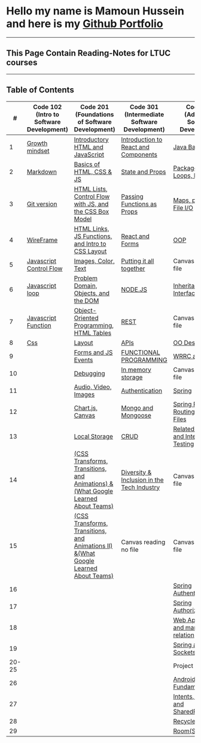 # Hello my name is Mamoun Hussein and here is my [Github Portfolio](https://github.com/mamoon100)

---

## This Page Contain Reading-Notes for LTUC courses

---

## Table of Contents

| #     | Code 102 (Intro to Software Development)            | Code 201 (Foundations of Software Development)                                                                | Code 301 (Intermediate Software Development)                         | Code 401 (Advanced Software Development)                             |
| ----- | --------------------------------------------------- | ------------------------------------------------------------------------------------------------------------- | -------------------------------------------------------------------- | -------------------------------------------------------------------- |
| 1     | [Growth mindset](./Code-102/Growth.md)              | [Introductory HTML and JavaScript](./Code-201/class-01.md)                                                    | [Introduction to React and Components](./Code-301/class-1.md)        | [Java Basics](./Code-401/class-01.md)                                |
| 2     | [Markdown](./Code-102/markdown.md)                  | [Basics of HTML, CSS & JS](./Code-201/class-02.md)                                                            | [State and Props](./Code-301/class-2.md)                             | [Package, Arrays, Loops, Imports](./Code-401/class-02.md)            |
| 3     | [Git version](./Code-102/git.md)                    | [HTML Lists, Control Flow with JS, and the CSS Box Model](./Code-201/class-03.md)                             | [Passing Functions as Props](./Code-301/class-3.md)                  | [Maps, primitives, File I/O](./Code-401/class-03.md)                 |
| 4     | [WireFrame](./Code-102/wireframe.md)                | [HTML Links, JS Functions, and Intro to CSS Layout](./Code-201/class-04.md)                                   | [React and Forms](./Code-301/class-4.md)                             | [OOP](./Code-401/class-04.md)                                        |
| 5     | [Javascript Control Flow](./Code-102/javascript.md) | [Images, Color, Text](./Code-201/class-05.md)                                                                 | [Putting it all together](./Code-301/class-5.md)                     | Canvas reading no file                                               |
| 6     | [Javascript loop](./Code-102/loop.md)               | [Problem Domain, Objects, and the DOM](./Code-201/class-06.md)                                                | [NODE.JS](./Code-301/class-6.md)                                     | [Inheritance and Interfaces](./Code-401/class-06.md)                 |
| 7     | [Javascript Function](./Code-102/function.md)       | [Object-Oriented Programming, HTML Tables](./Code-201/class-07.md)                                            | [REST](./Code-301/class-7.md)                                        | Canvas reading no file                                               |
| 8     | [Css](./Code-102/Css.md)                            | [Layout](./Code-201/class-08.md)                                                                              | [APIs](./Code-301/class-8.md)                                        | [OO Design](./Code-401/class-08.md)                                  |
| 9     |                                                     | [Forms and JS Events](./Code-201/class-09.md)                                                                 | [FUNCTIONAL PROGRAMMING](./Code-301/class-9.md)                      | [WRRC and Java](./Code-401/class-09.md)                              |
| 10    |                                                     | [Debugging](./Code-201/class-10.md)                                                                           | [In memory storage](./Code-301/class-10.md)                          | Canvas reading no file                                               |
| 11    |                                                     | [Audio, Video, Images](./Code-201/class-11.md)                                                                | [Authentication](./Code-301/class-11.md)                             | [Spring](./Code-401/class-11.md)                                     |
| 12    |                                                     | [Chart.js, Canvas](./Code-201/class-12.md)                                                                    | [Mongo and Mongoose](./Code-301/class-12.md)                         | [Spring RESTful Routing & Static Files](./Code-401/class-12.md)      |
| 13    |                                                     | [Local Storage](./Code-201/class-13.md)                                                                       | [CRUD](./Code-301/class-13.md)                                       | [Related Resources and Integration Testing](./Code-401/class-13.md)  |
| 14    |                                                     | [(CSS Transforms, Transitions, and Animations) &(What Google Learned About Teams)](./Code-201/class-14.md)    | [Diversity & Inclusion in the Tech Industry](./Code-301/class-14.md) | Canvas reading no file                                               |
| 15    |                                                     | [(CSS Transforms, Transitions, and Animations II) &(What Google Learned About Teams)](./Code-201/class-14.md) | Canvas reading no file                                               | Canvas reading no file                                               |
| 16    |                                                     |                                                                                                               |                                                                      | [Spring Authentication](./Code-401/class-16.md)                      |
| 17    |                                                     |                                                                                                               |                                                                      | [Spring Authorization](./Code-401/class-17.md)                       |
| 18    |                                                     |                                                                                                               |                                                                      | [Web App Security and many to many relation](./Code-401/class-18.md) |
| 19    |                                                     |                                                                                                               |                                                                      | [Spring and Sockets](./Code-401/class-19.md)                         |
| 20-25 |                                                     |                                                                                                               |                                                                      | Project week                                                         |
| 26    |                                                     |                                                                                                               |                                                                      | [Android Fundamentals](./Code-401/class-26.md)                       |
| 27    |                                                     |                                                                                                               |                                                                      | [Intents, Activities, and SharedPreferences](./Code-401/class-27.md) |
| 28    |                                                     |                                                                                                               |                                                                      | [RecyclerView](./Code-401/class-28.md)                               |
| 29    |                                                     |                                                                                                               |                                                                      | [Room(SQLite)](./Code-401/class-29.md)                               |
